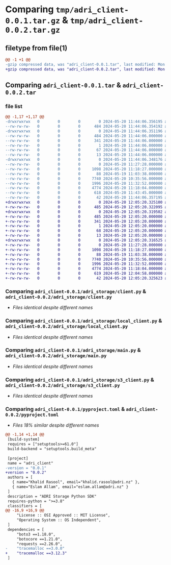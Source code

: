 # Comparing `tmp/adri_client-0.0.1.tar.gz` & `tmp/adri_client-0.0.2.tar.gz`

## filetype from file(1)

```diff
@@ -1 +1 @@
-gzip compressed data, was "adri_client-0.0.1.tar", last modified: Mon May 20 11:44:06 2024, max compression
+gzip compressed data, was "adri_client-0.0.2.tar", last modified: Mon May 20 12:05:20 2024, max compression
```

## Comparing `adri_client-0.0.1.tar` & `adri_client-0.0.2.tar`

### file list

```diff
@@ -1,17 +1,17 @@
-drwxrwxrwx   0        0        0        0 2024-05-20 11:44:06.356195 adri_client-0.0.1/
--rw-rw-rw-   0        0        0      484 2024-05-20 11:44:06.354192 adri_client-0.0.1/PKG-INFO
-drwxrwxrwx   0        0        0        0 2024-05-20 11:44:06.351196 adri_client-0.0.1/adri_client.egg-info/
--rw-rw-rw-   0        0        0      484 2024-05-20 11:44:06.000000 adri_client-0.0.1/adri_client.egg-info/PKG-INFO
--rw-rw-rw-   0        0        0      341 2024-05-20 11:44:06.000000 adri_client-0.0.1/adri_client.egg-info/SOURCES.txt
--rw-rw-rw-   0        0        0        1 2024-05-20 11:44:06.000000 adri_client-0.0.1/adri_client.egg-info/dependency_links.txt
--rw-rw-rw-   0        0        0       67 2024-05-20 11:44:06.000000 adri_client-0.0.1/adri_client.egg-info/requires.txt
--rw-rw-rw-   0        0        0       13 2024-05-20 11:44:06.000000 adri_client-0.0.1/adri_client.egg-info/top_level.txt
-drwxrwxrwx   0        0        0        0 2024-05-20 11:44:06.348176 adri_client-0.0.1/adri_storage/
--rw-rw-rw-   0        0        0        0 2024-05-20 11:27:28.000000 adri_client-0.0.1/adri_storage/__init__.py
--rw-rw-rw-   0        0        0     1098 2024-05-20 11:18:27.000000 adri_client-0.0.1/adri_storage/client.py
--rw-rw-rw-   0        0        0       88 2024-05-19 11:03:38.000000 adri_client-0.0.1/adri_storage/client_enums.py
--rw-rw-rw-   0        0        0     7740 2024-05-20 10:35:56.000000 adri_client-0.0.1/adri_storage/local_client.py
--rw-rw-rw-   0        0        0     1996 2024-05-20 11:32:52.000000 adri_client-0.0.1/adri_storage/main.py
--rw-rw-rw-   0        0        0     4774 2024-05-20 11:18:04.000000 adri_client-0.0.1/adri_storage/s3_client.py
--rw-rw-rw-   0        0        0      618 2024-05-20 11:43:45.000000 adri_client-0.0.1/pyproject.toml
--rw-rw-rw-   0        0        0       42 2024-05-20 11:44:06.357195 adri_client-0.0.1/setup.cfg
+drwxrwxrwx   0        0        0        0 2024-05-20 12:05:20.325100 adri_client-0.0.2/
+-rw-rw-rw-   0        0        0      485 2024-05-20 12:05:20.322095 adri_client-0.0.2/PKG-INFO
+drwxrwxrwx   0        0        0        0 2024-05-20 12:05:20.319502 adri_client-0.0.2/adri_client.egg-info/
+-rw-rw-rw-   0        0        0      485 2024-05-20 12:05:20.000000 adri_client-0.0.2/adri_client.egg-info/PKG-INFO
+-rw-rw-rw-   0        0        0      341 2024-05-20 12:05:20.000000 adri_client-0.0.2/adri_client.egg-info/SOURCES.txt
+-rw-rw-rw-   0        0        0        1 2024-05-20 12:05:20.000000 adri_client-0.0.2/adri_client.egg-info/dependency_links.txt
+-rw-rw-rw-   0        0        0       68 2024-05-20 12:05:20.000000 adri_client-0.0.2/adri_client.egg-info/requires.txt
+-rw-rw-rw-   0        0        0       13 2024-05-20 12:05:20.000000 adri_client-0.0.2/adri_client.egg-info/top_level.txt
+drwxrwxrwx   0        0        0        0 2024-05-20 12:05:20.316525 adri_client-0.0.2/adri_storage/
+-rw-rw-rw-   0        0        0        0 2024-05-20 11:27:28.000000 adri_client-0.0.2/adri_storage/__init__.py
+-rw-rw-rw-   0        0        0     1098 2024-05-20 11:18:27.000000 adri_client-0.0.2/adri_storage/client.py
+-rw-rw-rw-   0        0        0       88 2024-05-19 11:03:38.000000 adri_client-0.0.2/adri_storage/client_enums.py
+-rw-rw-rw-   0        0        0     7740 2024-05-20 10:35:56.000000 adri_client-0.0.2/adri_storage/local_client.py
+-rw-rw-rw-   0        0        0     1996 2024-05-20 11:32:52.000000 adri_client-0.0.2/adri_storage/main.py
+-rw-rw-rw-   0        0        0     4774 2024-05-20 11:18:04.000000 adri_client-0.0.2/adri_storage/s3_client.py
+-rw-rw-rw-   0        0        0      619 2024-05-20 12:04:58.000000 adri_client-0.0.2/pyproject.toml
+-rw-rw-rw-   0        0        0       42 2024-05-20 12:05:20.325623 adri_client-0.0.2/setup.cfg
```

### Comparing `adri_client-0.0.1/adri_storage/client.py` & `adri_client-0.0.2/adri_storage/client.py`

 * *Files identical despite different names*

### Comparing `adri_client-0.0.1/adri_storage/local_client.py` & `adri_client-0.0.2/adri_storage/local_client.py`

 * *Files identical despite different names*

### Comparing `adri_client-0.0.1/adri_storage/main.py` & `adri_client-0.0.2/adri_storage/main.py`

 * *Files identical despite different names*

### Comparing `adri_client-0.0.1/adri_storage/s3_client.py` & `adri_client-0.0.2/adri_storage/s3_client.py`

 * *Files identical despite different names*

### Comparing `adri_client-0.0.1/pyproject.toml` & `adri_client-0.0.2/pyproject.toml`

 * *Files 18% similar despite different names*

```diff
@@ -1,14 +1,14 @@
 [build-system]
 requires = ["setuptools>=61.0"]
 build-backend = "setuptools.build_meta"
 
 [project]
 name = "adri_client"
-version = "0.0.1"
+version = "0.0.2"
 authors = [
   { name="Khalid Rasool", email="khalid.rasool@adri.nz" },
   { name="Eslam Allam", email="eslam.allam@adri.nz" }
 ]
 description = "ADRI Storage Python SDK"
 requires-python = ">=3.8"
 classifiers = [
@@ -16,9 +16,9 @@
     "License :: OSI Approved :: MIT License",
     "Operating System :: OS Independent",
 ]
 dependencies = [
     "boto3 ==1.18.0",
     "botocore ==1.21.0",
     "requests ==2.26.0",
-    "tracemalloc ==3.0.0"
+    "tracemalloc ==3.12.3"
 ]
```

